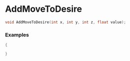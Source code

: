# AddMoveToDesire

```cpp - C++
void AddMoveToDesire(int x, int y, int z, float value);
```

### Examples
```cpp - C++
{

}
```